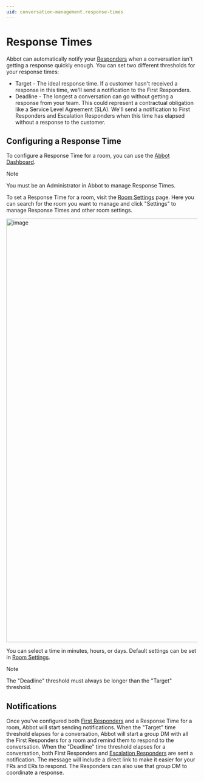 ```yaml
---
uid: conversation-management.response-times
---
```


# Response Times

Abbot can automatically notify your [Responders](xref:conversation-management.frs) when a conversation isn't getting a response quickly enough.
You can set two different thresholds for your response times:

* Target - The ideal response time. If a customer hasn't received a response in this time, we'll send a notification to the First Responders.
* Deadline - The longest a conversation can go without getting a response from your team. This could represent a contractual obligation like a Service Level Agreement (SLA). We'll send a notification to First Responders and Escalation Responders when this time has elapsed without a response to the customer.

## Configuring a Response Time

To configure a Response Time for a room, you can use the [Abbot Dashboard](https://app.ab.bot).

> [!NOTE]
> You must be an Administrator in Abbot to manage Response Times.

To set a Response Time for a room, visit the [Room Settings](https://app.ab.bot/settings/organization/rooms) page.
Here you can search for the room you want to manage and click "Settings" to manage Response Times and other room settings.

<img width="1117" alt="image" src="/public/images/articles/conversation-management.response-times/room-settings.png">

You can select a time in minutes, hours, or days. Default settings can be set in [Room Settings](https://app.ab.bot/settings/rooms).

> [!NOTE]
> The "Deadline" threshold must always be longer than the "Target" threshold.

## Notifications

Once you've configured both [First Responders](xref:conversation-management.frs) and a Response Time for a room, Abbot will start sending notifications.
When the "Target" time threshold elapses for a conversation, Abbot will start a group DM with all the First Responders for a room and remind them to respond to the conversation. When the "Deadline" time threshold elapses for a conversation, both First Responders and [Escalation Responders](xref:conversation-management.frs) are sent a notification.
The message will include a direct link to make it easier for your FRs and ERs to respond.
The Responders can also use that group DM to coordinate a response.